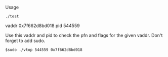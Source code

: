 Usage

```./test```

vaddr 0x7f662d8bd018
pid 544559

Use this vaddr and pid to check the pfn and flags for the given vaddr.
Don't forget to add sudo.

```$sudo ./vtop 544559 0x7f662d8bd018```


